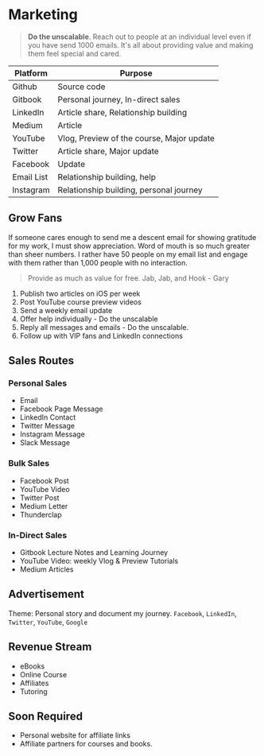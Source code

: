 # Marketing

> **Do the unscalable**. Reach out to people at an individual level even if you have send 1000 emails. It's all about providing value and making them feel special and cared.

 | Platform   | Purpose   |
 |------------|------------|
 |  Github | Source code   |  
 |  Gitbook  | Personal journey, In-direct sales    |   
 |  LinkedIn |  Article share, Relationship building  |  
 |  Medium |   Article  |  
 |  YouTube | Vlog, Preview of the course, Major update   |   
 |  Twitter |    Article share, Major update |
 |  Facebook |  Update  |  
 |  Email List  | Relationship building, help   |   
 |  Instagram  | Relationship building, personal journey     |  


## Grow Fans
If someone cares enough to send me a descent email for showing gratitude for my work, I must show appreciation. Word of mouth is so much greater than sheer numbers. I rather have 50 people on my email list and engage with them rather than 1,000 people with no interaction.
> Provide as much as value for free. Jab, Jab, and Hook - Gary

 1.  Publish two articles on iOS per week
 2.  Post YouTube course preview videos
 3. Send a weekly email update
 4.  Offer help individually - Do the unscalable
 5.  Reply all messages and emails - Do the unscalable.
 6.  Follow up with VIP fans and LinkedIn connections

## Sales Routes


### Personal Sales
 - Email
 - Facebook Page Message
 - LinkedIn Contact
 - Twitter Message
 - Instagram Message
 - Slack Message   

### Bulk Sales
 - Facebook Post
 - YouTube Video
 - Twitter Post
 - Medium Letter
 - Thunderclap

### In-Direct Sales
 - Gitbook Lecture Notes and Learning Journey
 - YouTube Video: weekly Vlog & Preview Tutorials
 - Medium Articles

## Advertisement
Theme: Personal story and document my journey.  `Facebook`, `LinkedIn`, `Twitter`, `YouTube`, `Google`

## Revenue Stream
 - eBooks
 - Online Course
 - Affiliates
 - Tutoring

## Soon Required
 - Personal website for affiliate links
 - Affiliate partners for courses and books.
